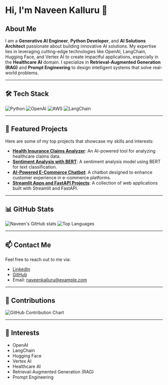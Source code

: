 # Hi, I'm Naveen Kalluru 👋

## About Me
I am a **Generative AI Engineer**, **Python Developer**, and **AI Solutions Architect** passionate about building innovative AI solutions. My expertise lies in leveraging cutting-edge technologies like OpenAI, LangChain, Hugging Face, and Vertex AI to create impactful applications, especially in the **Healthcare AI** domain. I specialize in **Retrieval-Augmented Generation (RAG)** and **Prompt Engineering** to design intelligent systems that solve real-world problems.

---

## 🛠️ Tech Stack
![Python](https://img.shields.io/badge/Python-3776AB?style=for-the-badge&logo=python&logoColor=white)
![OpenAI](https://img.shields.io/badge/OpenAI-412991?style=for-the-badge&logo=openai&logoColor=white)
![AWS](https://img.shields.io/badge/AWS-232F3E?style=for-the-badge&logo=amazon-aws&logoColor=white)
![LangChain](https://img.shields.io/badge/LangChain-FF5733?style=for-the-badge&logo=langchain&logoColor=white)

---

## 🌟 Featured Projects
Here are some of my top projects that showcase my skills and interests:
- **[Health Insurance Claims Analyzer](https://github.com/your-repo-link)**: An AI-powered tool for analyzing healthcare claims data.
- **[Sentiment Analysis with BERT](https://github.com/your-repo-link)**: A sentiment analysis model using BERT for text classification.
- **[AI-Powered E-Commerce Chatbot](https://github.com/your-repo-link)**: A chatbot designed to enhance customer experience in e-commerce platforms.
- **[Streamlit Apps and FastAPI Projects](https://github.com/your-repo-link)**: A collection of web applications built with Streamlit and FastAPI.

---

## 📊 GitHub Stats
![Naveen's GitHub stats](https://github-readme-stats.vercel.app/api?username=kalluru498&show_icons=true&theme=radical)
![Top Languages](https://github-readme-stats.vercel.app/api/top-langs/?username=kalluru498&layout=compact&theme=radical)

---

## 📫 Contact Me
Feel free to reach out to me via:
- [LinkedIn](https://www.linkedin.com/in/naveenkalluru)
- [GitHub](https://github.com/naveenkalluru)
- Email: naveenkalluru@example.com

---

## 🤝 Contributions
![GitHub Contribution Chart](https://github-profile-summary-cards.vercel.app/api/cards/profile-details?username=naveenkalluru&theme=radical)

---

## 🎯 Interests
- OpenAI
- LangChain
- Hugging Face
- Vertex AI
- Healthcare AI
- Retrieval-Augmented Generation (RAG)
- Prompt Engineering
